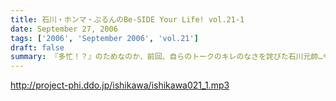 ```yaml
---
title: 石川・ホンマ・ぶるんのBe-SIDE Your Life! vol.21-1
date: September 27, 2006
tags: ['2006', 'September 2006', 'vol.21']
draft: false
summary: 『多忙！？』のためなのか、前回、自らのトークのキレのなさを詫びた石川元帥…今回はその原因となったオシゴトのお話です。ワタクシNAMAEも参加させていただいたオシゴトだったのですが、なかなかのものでしたので話は長くなるのでした…NAMAE
---
```


http://project-phi.ddo.jp/ishikawa/ishikawa021_1.mp3